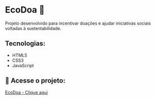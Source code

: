 # EcoDoa 🌱
Projeto desenvolvido para incentivar doações e ajudar iniciativas sociais voltadas à sustentabilidade.

## Tecnologias:
- HTML5
- CSS3
- JavaScript

## 📌 Acesse o projeto:
[EcoDoa - Clique aqui](https://sthern2.github.io/EcoDoa/)
